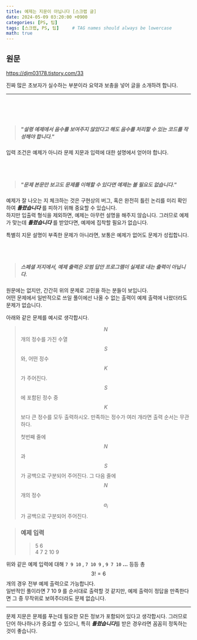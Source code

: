 ```yaml
---
title: 예제는 지문이 아닙니다 [스크랩 글]
date: 2024-05-09 03:20:00 +0900
categories: [PS, 팁]
tags: [스크랩, PS, 팁]     # TAG names should always be lowercase
math: true
---
```


## 원문 
<https://djm03178.tistory.com/33>   

진짜 많은 초보자가 실수하는 부분이라 요약과 보충을 넣어 글을 소개하려 합니다.
* * *
<br/><br/><br/>
> ##### "설령 예제에서 음수를 보여주지 않았다고 해도 음수를 처리할 수 있는 코드를 작성해야 합니다."
   
입력 조건은 예제가 아니라 문제 지문과 입력에 대한 설명에서 얻어야 합니다.

<br/><br/>
> ##### "문제 본문만 보고도 문제를 이해할 수 있다면 예제는 볼 필요도 없습니다."   
   
예제가 잘 나오는 지 체크하는 것은 구현상의 버그, 혹은 완전히 틀린 논리를 미리 확인하여 ***틀렸습니다*** 를 피하기 위해 중요할 수 있습니다.   
하지만 입출력 형식을 제외하면, 예제는 아무런 설명을 해주지 않습니다. 그러므로 예제가 맞는데 ***틀렸습니다*** 를 받았다면, 예제에 집착할 필요가 없습니다.   
   
특별히 지문 설명이 부족한 문제가 아니라면, 보통은 예제가 없어도 문제가 성립합니다.

<br/><br/>   
> ##### 스페셜 저지에서, 예제 출력은 모범 답안 프로그램이 실제로 내는 출력이 아닙니다.   
   
원문에는 없지만, 간간히 위의 문제로 고민을 하는 분들이 보입니다.   
어떤 문제에서 일반적으로 쓰일 풀이에선 나올 수 없는 출력이 예제 출력에 나왔더라도 문제가 없습니다.    
   
아래와 같은 문제를 예시로 생각합시다.
> $$N$$ 개의 정수를 가진 수열 $$S$$ 와, 어떤 정수 $$K$$ 가 주어진다. $$S$$에 포함된 정수 중 $$K$$ 보다 큰 정수를 모두 출력하시오. 만족하는 정수가 여러 개라면 출력 순서는 무관하다.
>    
> 첫번째 줄에 $$N$$ 과 $$S$$ 가 공백으로 구분되어 주어진다.
> 그 다음 줄에 $$N$$ 개의 정수 $$a_i$$ 가 공백으로 구분되어 주어진다.

> ### 예제 입력
>> 5 6   
> 4 7 2 10 9
   
위와 같은 예제 입력에 대해 `7 9 10` , `7 10 9` , `9 7 10` **...** 등등 총 $$3! = 6$$개의 경우 전부 예제 출력으로 가능합니다.   
일반적인 풀이라면 7 10 9 를 순서대로 출력할 것 같지만, 예제 출력이 정답을 만족한다면 그 중 무작위로 보여주더라도 문제 없습니다.

* * *
문제 지문은 문제를 푸는데 필요한 모든 정보가 포함되어 있다고 생각합시다.
그러므로 단어 하나하나가 중요할 수 있으니, 특히 ***틀렸습니다***를 받은 경우라면 꼼꼼히 정독하는 것이 좋습니다.
